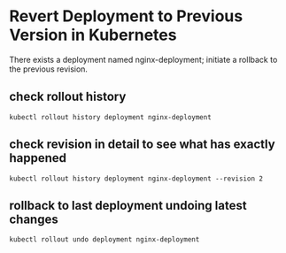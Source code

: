 # Revert Deployment to Previous Version in Kubernetes
There exists a deployment named nginx-deployment; initiate a rollback to the previous revision.
## check rollout history
`kubectl rollout history deployment nginx-deployment`
## check revision in detail to see what has exactly happened
`kubectl rollout history deployment nginx-deployment --revision 2`
## rollback to last deployment undoing latest changes
`kubectl rollout undo deployment nginx-deployment`